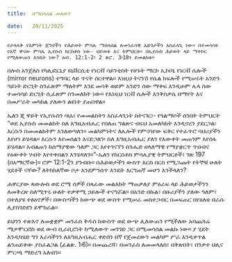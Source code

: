 ```yaml
---
title:  በማሰላሰል መለወጥ

date:   20/11/2025
---
```


`የታላላቅ የእምነት ጀግኖችን የሕይወት ምሳሌ ማሰላሰል ለመንፈሳዊ እድገታችን አስፈላጊ ነው። በተመሳሳዩ የእኛ ዋናው ምሳሌ ኢየሱስ ክርስቶስ ነው- ህይወቱ እና ትምህርቱ። በኢየሱስ ሕይወት ላይ ማተኮር የሚለውጠን እንዴት ነው? ዕብ. 12:1-2፣ 2 ቆሮ. 3፡18ን ይመልከቱ።
`


በሎስ አንጀለስ የካሊፎርኒያ ዩኒቨርሲቲ የነርቭ ሳይንቲስት የሆኑት ማርኮ ኢኮቦኒ የነርቭ ሴሎች (mirror neurons) ተግባር ላይ ጥናት ሰርተዋል። እነዚህ ትናንሽ የሴል ክፍሎች የሚሠሩት አንድን ዓይነት ድርጊት ስንፈጽም ማለትም እንደ መሳቅ ወይም አንድን ሰው ማቀፍ እንዲሁም ሌላ ሰው ተመሳሳይ ድርጊት ሲፈጽም ስንመለከት ነው። የእነዚህ ነርቭ ሴሎች እንቅስቃሴ በማየት እና በመሥራት መካከል ያለውን ልዩነት ያጠበዋል።

ኤለን ጂ ዋይት የኢየሱስን ባህሪ የመመልከትን አስፈላጊነት ስትናገር፡- የጎልማሶች ሰንበት ትምህርት “ወደ ኢየሱስ መመልከት ስለ እግዚአብሔር የበለጠ ግልጽና ብሩህ አመለካከት እንዲኖረን ያደርጋል፡ እርሱን በመመልከትም እንለወጣለን። መልካምነትና ለሌሎች የምናሳየው ፍቅር የተፈጥሮ ባህሪያችን እየሆነ ይሄዳል። እርሱን እየመሰልን እናድጋለን፡ ስለ እግዚአብሔር ያለን የእውቀት መጠንም እየሰፋ ይሄዳል። አብልጠን ከሰማያዊው ዓለም ጋር እየተገናኘን ስንሔድ ዘላለማዊ የማያቋርጥ ጥበብና የዕውቀት ሃብት እየተቀበልን እንሄዳለን።”-ኤለን የክርስቶስ ምሳሌያዊ ትምህርቶች፣ ገጽ 197 (በአማርኛው)። ሮም 12:1-2ን ያንብቡ። በሕይወታችን ውስጥ እርስ በርስ የሚጋጩት የትኞቹ ሁለት ሂደቶች ናቸው? ለትክክለኛው ቦታ እንደምንሰጥ እንዴት እርግጠኛ መሆን እንችላለን?



ሐዋርያው ጳውሎስ ወደ ሮሜ ሰዎች በጻፈው መልእክት ማጠቃለያ ምዕራፍ ላይ ሕይወታችንን ለመቅረጽ ስለሚጥሩ ሁለት ተቃዋሚ ኃይሎች ተናግሯል። በአንድ በኩል፣ በዙሪያችን ያለው ዓለም፣ በተለያዩ ተፅዕኖዎች፣ በውስጣችን ከውጭ ወደ ውስጥ የሚሠራ መስተጋብር በመፍጠር በየዕለቱ በራሱ ሊያስገድደን ይሞክራል።

ይህንን ተጽእኖ ለመቋቋም መንፈስ ቅዱስ ከውስጥ ወደ ውጭ ሊለውጠን የሚችለው አባጨጓሬ ሜታሞርፎስ ወደ ውብ ቢራቢሮነት ከሚለውጥ መንገድ ጋር በሚመሳሰል መልኩ ነው። ያ ሂደት እንዲካሄድ ግን እራሳችንን ለእግዚአብሔር ቀድሰን በኛ የጀመረውን መልካም ሥራ እንዲቀጥል ልንጠይቀው ያስፈልጋል (ፊልጵ. 1፡6)። በመጨረሻ፣ በመንፈስ ለመመላለስ፣ በቅጽበት፣ በንቃተ ህሊና ምርጫ ማድረግ አለብን።